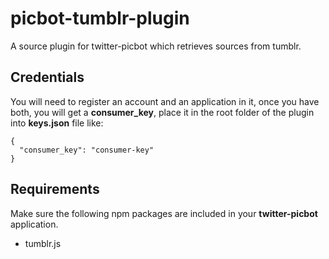 # picbot-tumblr-plugin

A source plugin for twitter-picbot which retrieves sources from tumblr.

## Credentials

You will need to register an account and
an application in it, once you have both, you will get a **consumer_key**,
place it in the root folder of the plugin into **keys.json** file like:

```
{
  "consumer_key": "consumer-key"
}
```

## Requirements

Make sure the following npm packages are included in your **twitter-picbot** application.

- tumblr.js
